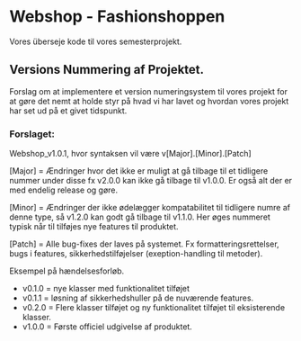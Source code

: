 # Webshop - Fashionshoppen

Vores überseje kode til vores semesterprojekt.


## Versions Nummering af Projektet.
Forslag om at implementere et version numeringsystem til vores projekt for at gøre det nemt at holde styr på hvad vi har lavet og hvordan vores projekt har set ud på et givet tidspunkt.

### Forslaget:
Webshop_v1.0.1, hvor syntaksen vil være v[Major].[Minor].[Patch]

[Major] = Ændringer hvor det ikke er muligt at gå tilbage til et tidligere nummer under disse fx v2.0.0 kan ikke gå tilbage til v1.0.0. Er også alt der er med endelig release og gøre.

[Minor] = Ændringer der ikke ødelægger kompatabilitet til tidligere numre af denne type, så v1.2.0 kan godt gå tilbage til v1.1.0. Her øges nummeret typisk når til tilføjes nye features til produktet.

[Patch] = Alle bug-fixes der laves på systemet. Fx formatteringsrettelser, bugs i features, sikkerhedstilføjelser (exeption-handling til metoder).

Eksempel på hændelsesforløb.
* v0.1.0 = nye klasser med funktionalitet tilføjet
* v0.1.1 = løsning af sikkerhedshuller på de nuværende features.
* v0.2.0 = Flere klasser tilføjet og ny funktionalitet tilføjet til eksisterende klasser.
* v1.0.0 = Første officiel udgivelse af produktet.


